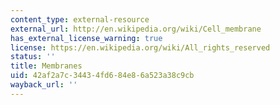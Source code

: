 ```yaml
---
content_type: external-resource
external_url: http://en.wikipedia.org/wiki/Cell_membrane
has_external_license_warning: true
license: https://en.wikipedia.org/wiki/All_rights_reserved
status: ''
title: Membranes
uid: 42af2a7c-3443-4fd6-84e8-6a523a38c9cb
wayback_url: ''
---
```

